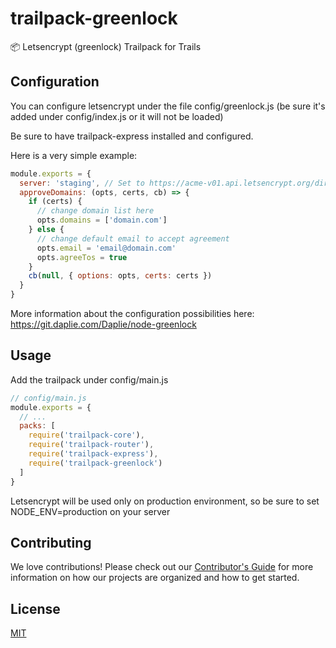 # trailpack-greenlock
:package: Letsencrypt (greenlock) Trailpack for Trails

## Configuration
You can configure letsencrypt under the file config/greenlock.js (be sure it's added under config/index.js or it will not be loaded)

Be sure to have trailpack-express installed and configured.

Here is a very simple example:

```js
module.exports = {
  server: 'staging', // Set to https://acme-v01.api.letsencrypt.org/directory in production
  approveDomains: (opts, certs, cb) => {
    if (certs) {
      // change domain list here
      opts.domains = ['domain.com']
    } else {
      // change default email to accept agreement
      opts.email = 'email@domain.com'
      opts.agreeTos = true
    }
    cb(null, { options: opts, certs: certs })
  }
}
```

More information about the configuration possibilities here: https://git.daplie.com/Daplie/node-greenlock

## Usage
Add the trailpack under config/main.js

```js
// config/main.js
module.exports = {
  // ...
  packs: [
    require('trailpack-core'),
    require('trailpack-router'),
    require('trailpack-express'),
    require('trailpack-greenlock')
  ]
}
```

Letsencrypt will be used only on production environment, so be sure to set NODE_ENV=production on your server 

## Contributing
We love contributions! Please check out our [Contributor's Guide](https://github.com/trailsjs/trails/blob/master/.github/CONTRIBUTING.md) for more
information on how our projects are organized and how to get started.

## License
[MIT](https://github.com/jaumard/trailpack-greenlock/blob/master/LICENSE)
